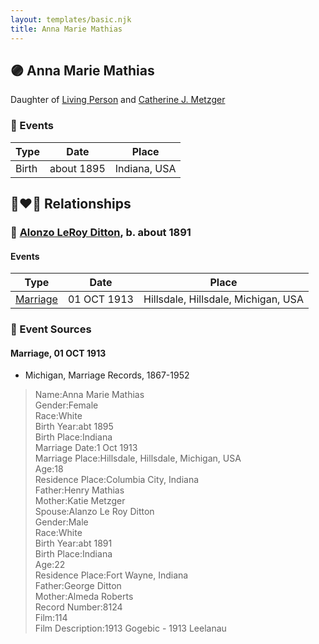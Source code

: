 ```yaml
---
layout: templates/basic.njk
title: Anna Marie Mathias
---
```

## 🟣 Anna Marie Mathias

Daughter of [Living Person](/people/2/25073708) and [Catherine J. Metzger](/people/6/62700864)

### 📆 Events

Type | Date | Place
------ | ------ | ------
Birth | about 1895 | Indiana, USA

## 👩‍❤️‍👨 Relationships

### 🔵 [Alonzo LeRoy Ditton](/people/8/83243356), b. about 1891

#### Events

Type | Date | Place
------ | ------ | ------
[Marriage](#event-813d3464-78a7-428f-bfee-840cb8a5eae0) | 01 OCT 1913 | Hillsdale, Hillsdale, Michigan, USA
### 📰 Event Sources

#### <a id="event-813d3464-78a7-428f-bfee-840cb8a5eae0"></a> Marriage, 01 OCT 1913
* Michigan, Marriage Records, 1867-1952
>   
  > Name:Anna Marie Mathias  
  > Gender:Female  
  > Race:White  
  > Birth Year:abt 1895  
  > Birth Place:Indiana  
  > Marriage Date:1 Oct 1913  
  > Marriage Place:Hillsdale, Hillsdale, Michigan, USA  
  > Age:18  
  > Residence Place:Columbia City, Indiana  
  > Father:Henry Mathias  
  > Mother:Katie Metzger  
  > Spouse:Alanzo Le Roy Ditton  
  > Gender:Male  
  > Race:White  
  > Birth Year:abt 1891  
  > Birth Place:Indiana  
  > Age:22  
  > Residence Place:Fort Wayne, Indiana  
  > Father:George Ditton  
  > Mother:Almeda Roberts  
  > Record Number:8124  
  > Film:114  
  > Film Description:1913 Gogebic - 1913 Leelanau